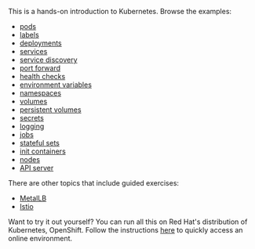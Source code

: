 This is a hands-on introduction to Kubernetes. Browse the examples:

- [pods](pods/)
- [labels](labels/)
- [deployments](deployments/)
- [services](services/)
- [service discovery](sd/)
- [port forward](pf/)
- [health checks](healthz/)
- [environment variables](envs/)
- [namespaces](ns/)
- [volumes](volumes/)
- [persistent volumes](concepts/persistent-volumes)
- [secrets](secrets/)
- [logging](logging/)
- [jobs](jobs/)
- [stateful sets](statefulset/)
- [init containers](ic/)
- [nodes](nodes/)
- [API server](api/)

There are other topics that include guided exercises:

- [MetalLB](topics/metallb/metallb/)
- [Istio](topics/istio/istio/)

Want to try it out yourself? You can run all this on Red Hat's distribution of
Kubernetes, OpenShift. Follow the instructions [here](diy/) to quickly access an online environment.
